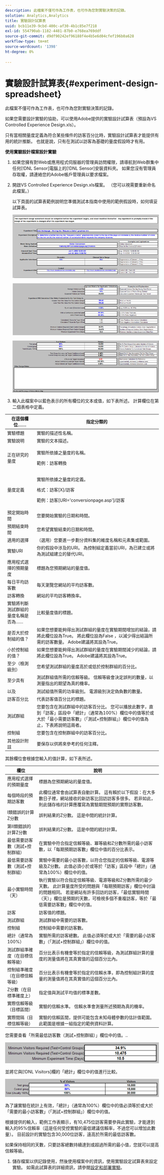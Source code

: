 ```yaml
---
description: 此檔案不僅可作為工作表，也可作為您對實驗決策的記錄。
solution: Analytics,Analytics
title: 實驗設計試算表
uuid: bcb11e39-9cbd-400c-af30-4b1c85e7f218
exl-id: 554790ab-1182-4481-87b0-e768ea769ddf
source-git-commit: d9df90242ef96188f4e4b5e6d04cfef196b0a628
workflow-type: tm+mt
source-wordcount: '1398'
ht-degree: 0%

---
```


# 實驗設計試算表{#experiment-design-spreadsheet}

此檔案不僅可作為工作表，也可作為您對實驗決策的記錄。

如果您需要設計實驗的協助，可以使用Adobe提供的實驗設計試算表（預設為VS Controlled Experience Design.xls）。

只有當相關量度定義為符合某些條件的訪客百分比時，實驗設計試算表才能提供有用的統計推斷。 也就是說，只有在測試以訪客為基礎的量度假設時才有用。

**使用實驗設計檔案設計實驗**

1. 如果您擁有對Web或應用程式伺服器的管理員訪問權限，請導航到Web群集中任何[!DNL Sensor]電腦上的[!DNL Sensor]安裝資料夾。 如果您沒有管理員存取權，請連絡您的Adobe帳戶管理員以要求檔案。
1. 開啟VS Controlled Experience Design.xls檔案。 （您可以視需要重新命名此檔案。）

   以下頁面的試算表範例說明您準備測試本指南中使用的範例假設時，如何填妥試算表。

   ![](assets/experimentdesigntop.png)

   ![](assets/experimentdesignmiddle.png)

   ![](assets/experimentdesignbottom.png)

1. 輸入此檔案中以藍色表示的所有欄位的文本或值，如下表所述。 計算欄位在第二個表格中定義。

<table id="table_C343F7A4BF3D4E0E9A5E9739EC7C2E10"> 
 <thead> 
  <tr> 
   <th colname="col1" class="entry"> 在這個欄位…… </th> 
   <th colname="col2" class="entry"> 指定分類的 </th> 
  </tr> 
 </thead>
 <tbody> 
  <tr> 
   <td colname="col1"> 實驗標題 </td> 
   <td colname="col2"> 實驗的描述性名稱。 </td> 
  </tr> 
  <tr> 
   <td colname="col1"> 實驗說明 </td> 
   <td colname="col2"> 實驗的文本描述。 </td> 
  </tr> 
  <tr> 
   <td colname="col1"> 正在研究的量度 </td> 
   <td colname="col2"> <p>實驗所依據之量度的名稱。 </p> <p>範例：訪客轉換 </p> </td> 
  </tr> 
  <tr> 
   <td colname="col1"> 量度定義 </td> 
   <td colname="col2"> <p>實驗所依據之量度的定義。 </p> <p>格式：訪客[X]/訪客 </p> <p>範例：<span class="filepath">訪客[URI='conversionpage.asp']/訪客</span></p> </td> 
  </tr> 
  <tr> 
   <td colname="col1"> 預定開始時間 </td> 
   <td colname="col2"> 您要開始實驗的日期和時間。 </td> 
  </tr> 
  <tr> 
   <td colname="col1"> 預期結束時間 </td> 
   <td colname="col2"> 您希望實驗結束的日期和時間。 </td> 
  </tr> 
  <tr> 
   <td colname="col1"> 適用的選擇 </td> 
   <td colname="col2"> （選用）您要進一步劃分資料集的維度名稱和元素集或範圍。 </td> 
  </tr> 
  <tr> 
   <td colname="col1"> 實驗URI </td> 
   <td colname="col2"> 你的假設中涉及的URI。 為控制組定義當前URI，為已建立或將為測試組建立的替代URI。 </td> 
  </tr> 
  <tr> 
   <td colname="col1"> 應用程式選擇的預期量度 </td> 
   <td colname="col2"> 標題為您預期網站的量度值。 </td> 
  </tr> 
  <tr> 
   <td colname="col1"> 每日平均訪客數 </td> 
   <td colname="col2"> 每天瀏覽您網站的平均訪客數。 </td> 
  </tr> 
  <tr> 
   <td colname="col1"> 訪客轉換 </td> 
   <td colname="col2"> 網站的平均訪客轉換率。 </td> 
  </tr> 
  <tr> 
   <td colname="col1"> 實驗將判斷測試群組的量度名稱是否為…… </td> 
   <td colname="col2"> 比較量度值的標題。 </td> 
  </tr> 
  <tr> 
   <td colname="col1"> 是否大於控制組的值？ </td> 
   <td colname="col2"> 如果您想要能夠得出測試群組的量度在實驗期間增加的結論，請將此欄位設為True。 將此欄位設為False ，以減少得出結論所需的訪客數量。 Adobe建議將其設為True。 </td> 
  </tr> 
  <tr> 
   <td colname="col1"> 小於控制組的值？ </td> 
   <td colname="col2"> 如果您想要能夠得出測試群組的量度在實驗期間減少的結論，請將此欄位設為True。 Adobe建議將其設為True。 </td> 
  </tr> 
  <tr> 
   <td colname="col1"> 至少（檢測級別） </td> 
   <td colname="col2"> 您希望測試群組的量度高於或低於控制群組的百分比。 </td> 
  </tr> 
  <tr> 
   <td colname="col1"> 至少具有 </td> 
   <td colname="col2"> 測試群組值所需的信賴等級。 信賴等級會決定誤判的數量，以測量指出的期望為真的機率。 </td> 
  </tr> 
  <tr> 
   <td colname="col1"> 以及 </td> 
   <td colname="col2"> 測試組值所需的功率級別。 電源級別決定偽負數的數量。 </td> 
  </tr> 
  <tr> 
   <td colname="col1"> 訪客百分比 </td> 
   <td colname="col2"> 代表訪客值百分比的標題。 </td> 
  </tr> 
  <tr> 
   <td colname="col1"> 測試群組 </td> 
   <td colname="col2"> 您要包含在測試群組中的訪客百分比。 您可以播放此數字，直到「訪客」區段中「總計」（通常為100%）欄位中的值等於或大於「最小需要訪客數」（「測試+控制群組」）欄位中的值為止，下表將說明這兩者。 </td> 
  </tr> 
  <tr> 
   <td colname="col1"> 控制組 </td> 
   <td colname="col2"> 您要包含在控制群組中的訪客百分比。 </td> 
  </tr> 
  <tr> 
   <td colname="col1"> 其他設計附註 </td> 
   <td colname="col2"> 要保存以供將來參考的任何注釋。 </td> 
  </tr> 
 </tbody> 
</table>

其餘欄位會根據您輸入的值計算，如下表所述。

| 欄位 | 說明 |
|---|---|
| 應用程式選擇的預期量度 | 標題為您預期網站的量度值。 |
| 每個時段的預期訪客數 | 此欄位通常會由試算表自動計算。 這有賴於以下假設：在大多數日子裡，網站接收的新訪客比回訪訪客多很多。 若非如此，則此儲存格的計算應覆寫為實驗期間預期的實際訪客數。 |
| I類錯誤的計算Z分數 | 誤判結果的Z分數。 這是中間的統計計算。 |
| 第II類錯誤的計算Z分數 | 誤判結果的Z分數。 這是中間的統計計算。 |
| 最低需要訪客數（測試+控制群組） | 在實驗中符合指定信賴等級、冪等級和Z分數所需的最小訪客數，以「每期預期訪客數」欄位中值的百分比表示。 |
| 最低需要訪客數（測試+控制群組） | 實驗中需要的最小訪客數，以符合您指定的信賴等級、電源等級及Z分數。 此值必須小於或等於「訪客」區段中「總計」（通常為100%）欄位中的值。 |
| 最小實驗時間（天） | 執行實驗以符合指定信賴等級、電源等級和Z分數所需的最少天數。 此計算量度所受的問題與「每期預期訪客」欄位中討論的問題相同。 若是網站有許多回訪的訪客，「最低實驗時間（天）」欄位是預期的天數，可檢視多個不重複訪客，等於「最低需要訪客數」欄位中的值。 |
| 訪客 | 訪客值的標題。 |
| 測試群組 | 測試群組中需要的訪客數。 |
| 控制組 | 控制組中需要的訪客數。 |
| 總計（通常為100%） | 實驗所需的訪客總數。 此值必須等於或大於「需要的最小訪客數」（「測試+控制群組」）欄位中的值。 |
| 測試群組準確度（在目標信賴等級） | 百分比表示有機會等於指定的信賴等級，為測試群組計算的量度的測量值將在其真實值的這個百分比內。 |
| 控制組準確度（在目標信賴等級） | 百分比表示有機會等於指定的信賴水準，即為控制組計算的度量的測量值將在其真實值的這個百分比內。 |
| Z分數（在目標準確度上） | 指定值與測試平均值的標準差數。 |
| 實際信賴等級（目標區間） | 實驗的信賴水準。 信賴水準會測量所述預期為真的機率。 |
| 實際間隔（目標信賴等級） | 實驗的信賴區間，提供可能包含未知母體參數的估計值範圍。 此範圍是根據一組指定的範例資料計算。 |

您需要查看「所需最低訪客數（測試+控制群組）」欄位中的值。..

![](assets/Experiment_Design_Min_Visitors.png)

並將它與[!DNL Visitors]欄的「總計」欄位中的值進行比較。

![](assets/Experiment_Design_Total_Visitors.png)

為了讓實驗在統計上有效，「總計」（通常為100%）欄位中的值必須等於或大於「需要的最小訪客數」（「測試+控制群組」）欄位中的值。

根據提供的輸入，範例工作表顯示，有10,475位訪客需要參與此實驗，才能達到輸入的95%信賴率（這是任何受控實驗的最低建議信賴率，不過您可以增加此數量）。 目前設計的實驗包含30,000位訪客，遠高於所需的最低訪客數。

如果保持相同的天數，只要訪客總數持續達到或超過所需的最小值，您就可以提高信賴等級。

1. 儲存檔案以供記錄使用，然後使用檔案中的資訊，使用實驗設定試算表來設定實驗。 如需此試算表的詳細資訊，請參閱[設定和部署實驗](../../home/c-undst-ctrld-exp/t-crt-ctrld-exp/c-cnfg-dply-exp.md#concept-50f1de0242904698937bb72b3ea1b429)。
